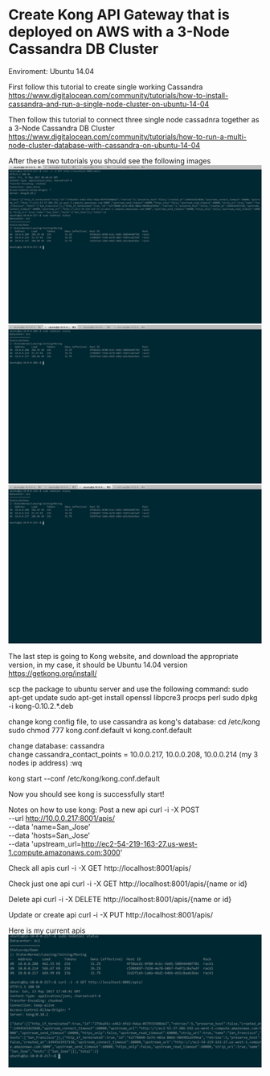 # Create Kong API Gateway that is deployed on AWS with a 3-Node Cassandra DB Cluster

Enviroment: Ubuntu 14.04

First follow this tutorial to create single working Cassandra <br/>
https://www.digitalocean.com/community/tutorials/how-to-install-cassandra-and-run-a-single-node-cluster-on-ubuntu-14-04

Then follow this tutorial to connect three single node cassadnra together as a 3-Node Cassandra DB Cluster
https://www.digitalocean.com/community/tutorials/how-to-run-a-multi-node-cluster-database-with-cassandra-on-ubuntu-14-04

After these two tutorials you should see the following images
![image](https://github.com/qih008/CMPE281-API-Gateway/blob/master/image/Cassandra1.png)
![image](https://github.com/qih008/CMPE281-API-Gateway/blob/master/image/Cassandra2.png)
![image](https://github.com/qih008/CMPE281-API-Gateway/blob/master/image/Cassandra3.png)

The last step is going to Kong website, and download the appropriate version, in my case, it should be Ubuntu 14.04 version
https://getkong.org/install/

scp the package to ubuntu server and use the following command:
sudo apt-get update
sudo apt-get install openssl libpcre3 procps perl
sudo dpkg -i kong-0.10.2.*.deb

change kong config file, to use cassandra as kong's database:
cd /etc/kong
sudo chmod 777 kong.conf.default
vi kong.conf.default

change database: cassandra <br />
change cassandra_contact_points = 10.0.0.217, 10.0.0.208, 10.0.0.214 (my 3 nodes ip address)
:wq

kong start --conf /etc/kong/kong.conf.default

Now you should see kong is successfully start!

Notes on how to use kong:
Post a new api
curl -i -X POST \
  --url http://10.0.0.217:8001/apis/ \
  --data 'name=San_Jose' \
  --data 'hosts=San_Jose' \
  --data 'upstream_url=http://ec2-54-219-163-27.us-west-1.compute.amazonaws.com:3000'

Check all apis
curl -i -X GET http://localhost:8001/apis/

Check just one api
curl -i -X GET http://localhost:8001/apis/{name or id}

Delete api
curl -i -X DELETE http://localhost:8001/apis/{name or id}

Update or create api
curl -i -X PUT http://localhost:8001/apis/

Here is my current apis
![image](https://github.com/qih008/CMPE281-API-Gateway/blob/master/image/apis.png)
